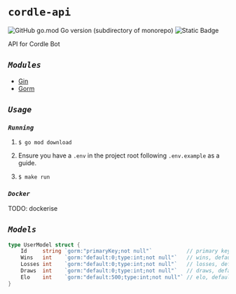 # **`cordle-api`**

![GitHub go.mod Go version (subdirectory of monorepo)](https://img.shields.io/github/go-mod/go-version/cordle-bot/cordle-api?style=flat-square)
![Static Badge](https://img.shields.io/badge/docs%20-%20go?style=flat-square&label=Go&link=https%3A%2F%2Fpkg.go.dev%2Fgithub.com%2Fcordle-bot%2Fcordle-api)

API for Cordle Bot

## *`Modules`*

- [Gin](https://github.com/gin-gonic/gin)
- [Gorm](https://github.com/go-gorm/gorm)

## *`Usage`*

### *`Running`*

1. `$ go mod download`

2. Ensure you have a `.env` in the project root following `.env.example` as a guide.

3. `$ make run`

### *`Docker`*

TODO: dockerise

## *`Models`*

```go
type UserModel struct {
    Id     string `gorm:"primaryKey;not null"`           // primary key
    Wins   int    `gorm:"default:0;type:int;not null"`   // wins, default 0, int, not null
    Losses int    `gorm:"default:0;type:int;not null"`   // losses, default 0, int, not null
    Draws  int    `gorm:"default:0;type:int;not null"`   // draws, default 0, int, not null
    Elo    int    `gorm:"default:500;type:int;not null"` // elo, default 500, int, not null
}
```
